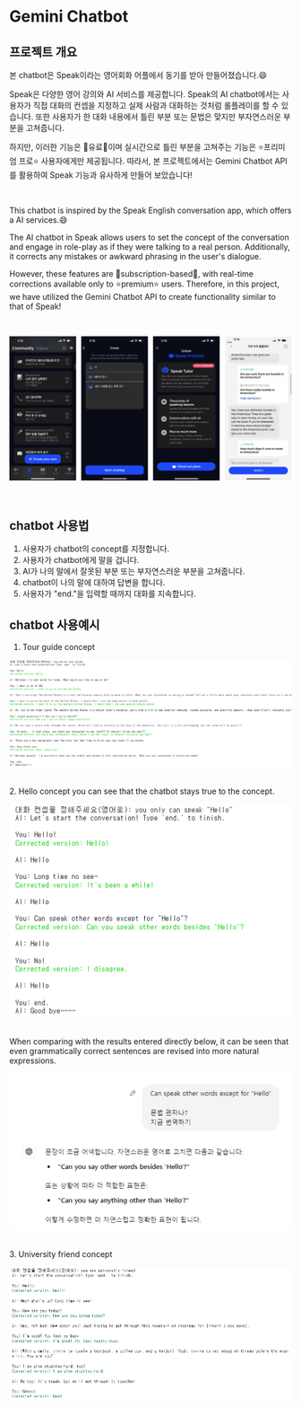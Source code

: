 # Gemini Chatbot

## 프로젝트 개요

본 chatbot은 Speak이라는 영어회화 어플에서 동기를 받아 만들어졌습니다.😄

Speak은 다양한 영어 강의와 AI 서비스를 제공합니다. Speak의 AI chatbot에서는 사용자가 직접 대화의 컨셉을 지정하고 실제 사람과 대화하는 것처럼 롤플레이를 할 수 있습니다. 또한 사용자가 한 대화 내용에서 틀린 부분 또는 문법은 맞지만 부자연스러운 부분을 고쳐줍니다. 

하지만, 이러한 기능은 💸유료💸이며 실시간으로 틀린 부분을 고쳐주는 기능은 ⭐프리미엄 프로⭐ 사용자에게만 제공됩니다. 따라서, 본 프로젝트에서는 Gemini Chatbot API를 활용하여 Speak 기능과 유사하게 만들어 보았습니다!

<br>

This chatbot is inspired by the Speak English conversation app, which offers a AI services.😄

The AI chatbot in Speak allows users to set the concept of the conversation and engage in role-play as if they were talking to a real person. Additionally, it corrects any mistakes or awkward phrasing in the user's dialogue. 

However, these features are 💸subscription-based💸, with real-time corrections available only to ⭐premium⭐ users. Therefore, in this project, we have utilized the Gemini Chatbot API to create functionality similar to that of Speak!

<br>

![Speak App](https://github.com/arombin/english_study_chatbot/blob/master/image/Speak_AI.png)

<br>

## chatbot 사용법

1. 사용자가 chatbot의 concept를 지정합니다.
2. 사용자가 chatbot에게 말을 겁니다.
3. AI가 나의 말에서 잘못된 부분 또는 부자연스러운 부분을 고쳐줍니다.
4. chatbot이 나의 말에 대하여 답변을 합니다.
5. 사용자가 "end."을 입력할 때까지 대화를 지속합니다.

## chatbot 사용예시

1. Tour guide concept

![tour_guide](https://github.com/arombin/english_study_chatbot/blob/master/image/concept_tour_guide.png)

<br>
2. Hello concept
you can see that the chatbot stays true to the concept.

![tour_guide](https://github.com/arombin/english_study_chatbot/blob/master/image/concept_Hello.png)

<br>
When comparing with the results entered directly below, it can be seen that even grammatically correct sentences are revised into more natural expressions.

![tour_guide](https://github.com/arombin/english_study_chatbot/blob/master/image/concept_Hello_chatgpt.png)

<br>
3. University friend concept

![tour_guide](https://github.com/arombin/english_study_chatbot/blob/master/image/concept_University_friend.png)
